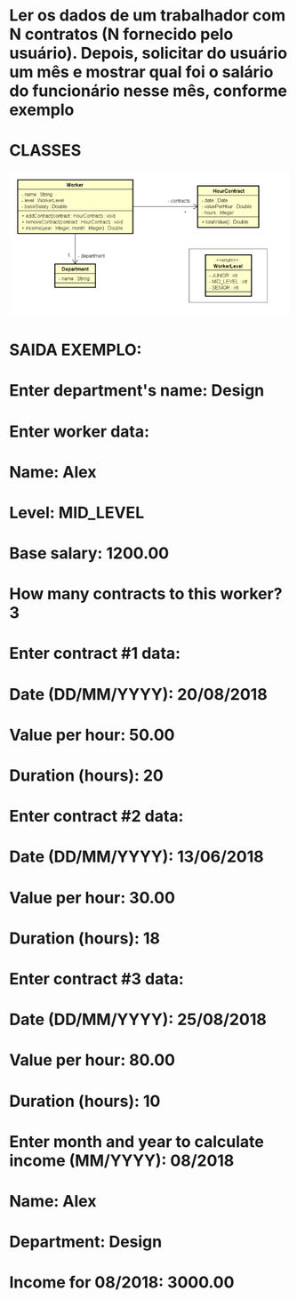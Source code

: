 # Ler os dados de um trabalhador com N contratos (N fornecido pelo usuário). Depois, solicitar do usuário um mês e mostrar qual foi o salário do funcionário nesse mês, conforme exemplo

# CLASSES 

![Alt text](image.png)

# SAIDA EXEMPLO:

# Enter department's name: Design
# Enter worker data:
# Name: Alex
# Level: MID_LEVEL
# Base salary: 1200.00
# How many contracts to this worker? 3
# Enter contract #1 data:
# Date (DD/MM/YYYY): 20/08/2018
# Value per hour: 50.00
# Duration (hours): 20
# Enter contract #2 data:
# Date (DD/MM/YYYY): 13/06/2018
# Value per hour: 30.00
# Duration (hours): 18
# Enter contract #3 data:
# Date (DD/MM/YYYY): 25/08/2018
# Value per hour: 80.00
# Duration (hours): 10
# Enter month and year to calculate income (MM/YYYY): 08/2018
# Name: Alex
# Department: Design
# Income for 08/2018: 3000.00